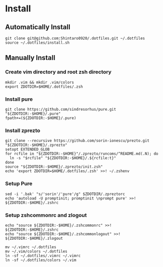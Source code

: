 # Install 
## Automatically Install
```
git clone git@github.com:Shintaro0920/.dotfiles.git ~/.dotfiles
source ~/.dotfiles/install.sh 
```
## Manually Install

### Create vim directory and root zsh directory
```
mkdir .vim && mkdir .vim/colors
export ZDOTDIR=$HOME/.dotfiles/.zsh
```

### Install pure
```
git clone https://github.com/sindresorhus/pure.git "${ZDOTDIR:-$HOME}/.pure"
fpath+=(${ZDOTDIR:-$HOME}/.pure)
```

### Install zprezto
```
git clone --recursive https://github.com/sorin-ionescu/prezto.git "${ZDOTDIR:-$HOME}/.zprezto"
setopt EXTENDED_GLOB
for rcfile in "${ZDOTDIR:-$HOME}"/.zprezto/runcoms/^README.md(.N); do
  ln -s "$rcfile" "${ZDOTDIR:-$HOME}/.${rcfile:t}"
done
source "${ZDOTDIR:-$HOME}/.zprezto/init.zsh" 
echo 'export ZDOTDIR=$HOME/.dotfiles/.zsh' >>! ~/.zshenv
```

### Setup Pure
```
sed -i '.bak' "s/'sorin'/'pure'/g" $ZDOTDIR/.zpreztorc
echo 'autoload -U promptinit; promptinit \nprompt pure' >>! ${ZDOTDIR:-$HOME}/.zshrc
```

### Setup zshcommonrc and zlogout
```
echo "source ${ZDOTDIR:-$HOME}/.zshcommonrc" >>! ${ZDOTDIR:-$HOME}/.zshrc
echo "source ${ZDOTDIR:-$HOME}/.zshcommonlogout" >>! ${ZDOTDIR:-$HOME}/.zlogout

mv ~/.vimrc ~/.dotfiles 
mv ~/.vim/colors ~/.dotfiles 
ln -sf ~/.dotfiles/.vimrc ~/.vimrc 
ln -sf ~/.dotfiles/colors ~/.vim 
```
